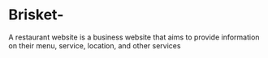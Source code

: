 # Brisket-
A restaurant website is a business website that aims to provide information on their menu, service, location, and other services
